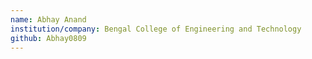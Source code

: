 ```yaml
---
name: Abhay Anand
institution/company: Bengal College of Engineering and Technology
github: Abhay0809
---
```

